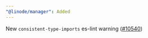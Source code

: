 ```yaml
---
"@linode/manager": Added
---
```


New `consistent-type-imports` es-lint warning ([#10540](https://github.com/linode/manager/pull/10540))
